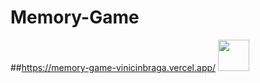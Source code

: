 # Memory-Game
##https://memory-game-vinicinbraga.vercel.app/ <img src="https://static.wixstatic.com/media/d66770_e819f6719ce743f6b1b4829bb95a6df8~mv2.gif" width="50"> 
